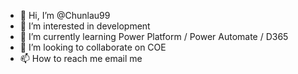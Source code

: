 - 👋 Hi, I’m @Chunlau99
- 👀 I’m interested in development 
- 🌱 I’m currently learning Power Platform / Power Automate / D365 
- 💞️ I’m looking to collaborate on COE 
- 📫 How to reach me email me 

<!---
Chunlau99/Chunlau99 is a ✨ special ✨ repository because its `README.md` (this file) appears on your GitHub profile.
You can click the Preview link to take a look at your changes.
--->
